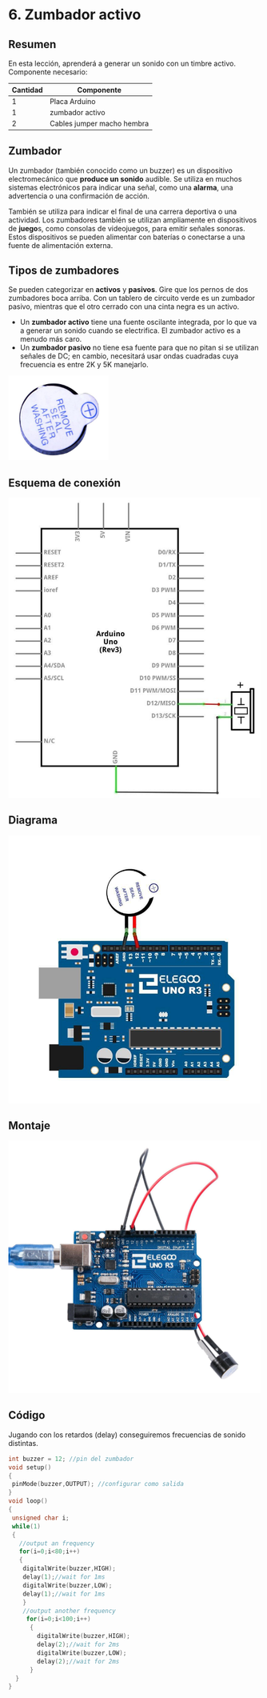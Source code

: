 
# 6. Zumbador activo

## Resumen 

En esta lección, aprenderá a generar un sonido con un timbre activo.  
Componente necesario: 

|   Cantidad  | Componente |
| --- | -------------------------------------------- |
| 1   | Placa Arduino                               |
| 1   | zumbador activo                        |
| 2   | Cables jumper macho hembra|

## Zumbador

Un zumbador (también conocido como un buzzer) es un dispositivo electromecánico que **produce un sonido** audible. Se utiliza en muchos sistemas electrónicos para indicar una señal, como una **alarma**, una advertencia o una confirmación de acción.

También se utiliza para indicar el final de una carrera deportiva o una actividad. Los zumbadores también se utilizan ampliamente en dispositivos de **juego**s, como consolas de videojuegos, para emitir señales sonoras. Estos dispositivos se pueden alimentar con baterías o conectarse a una fuente de alimentación externa.

## Tipos de zumbadores

Se pueden categorizar en **activos** y **pasivos**. Gire que los pernos  de dos zumbadores boca arriba. Con un tablero de circuito verde es un zumbador  pasivo, mientras que el otro cerrado con una cinta negra es un activo.

- Un **zumbador activo** tiene una fuente oscilante integrada, por lo que va a generar un sonido cuando se electrifica. El  zumbador activo es a menudo más caro.
- Un **zumbador pasivo**  no tiene esa fuente para que no pitan si se utilizan señales de DC; en cambio,  necesitará usar ondas cuadradas cuya frecuencia es entre 2K y 5K manejarlo.

![](img/2022-12-07-09-32-50.png)

## Esquema de conexión

![](media/image72.jpeg)

## Diagrama

![](media/image73.jpeg)

## Montaje

![](media/image74.jpeg)

## Código

Jugando con los retardos (delay) conseguiremos frecuencias de sonido distintas.

```c
int buzzer = 12; //pin del zumbador
void setup()
{
 pinMode(buzzer,OUTPUT); //configurar como salida
}
void loop()
{
 unsigned char i;
 while(1)
 {
   //output an frequency
   for(i=0;i<80;i++)
   {
    digitalWrite(buzzer,HIGH);
    delay(1);//wait for 1ms
    digitalWrite(buzzer,LOW);
    delay(1);//wait for 1ms
    }
    //output another frequency
     for(i=0;i<100;i++)
      {
        digitalWrite(buzzer,HIGH);
        delay(2);//wait for 2ms
        digitalWrite(buzzer,LOW);
        delay(2);//wait for 2ms
      }
  }
} 
```
